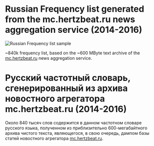 # Russian Frequency list generated from the mc.hertzbeat.ru news aggregation service (2014-2016)

![Russian Frequency list sample](http://murgab.s3-eu-west-1.amazonaws.com/frequ1_MjYzO.png)

~840k frequency list, based on the ~600 MByte text archive of the [mc.hertzbeat.ru](http://mc.hertzbeat.ru) news aggregation service.

# Русский частотный словарь, сгенерированный из архива новостного агрегатора mc.hertzbeat.ru (2014-2016)

Около 840 тысяч слов содержится в данном частотном словаре русского языка, полученном из приблизительно 600-мегабайтного архива чистого текста, являющегося, в свою очередь, дампом базы статей новостного агрегатора [mc.hertzbeat.ru](http://mc.hertzbeat.ru).
